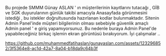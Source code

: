 Bu projede SMMM Günay ASLAN ' ın müşterilerinin kayıtlarını tutacağı , GİB ve SGK duyurularının günlük takibi amacıyla Anasayfada görünmesini istediği , bu istekler doğrultusunda hazırlanan kodlar bulunmaktadır. 
Sitenin Admin Panel'inde müşteri bilgilerinin olması sebebiyle güvenlik amaçlı Admin panel ' e giriş yapamıyorsunuz. Bu nedenle buraya Admin Panel'de yapabileceğiniz birkaç işlemin ekran görüntüsü bırakıyorum. İyi çalışmalar ..

https://github.com/muhammedfatihaslan/gunayaslan.com/assets/123296852/3f5364e8-ac1d-42a7-8a04-b18da9c64b3f
